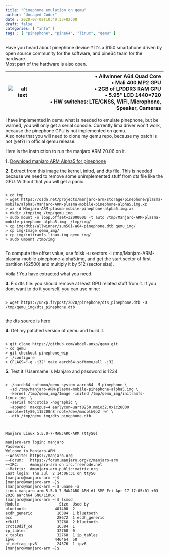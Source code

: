 ```yaml
---
title: "Pinephone emulation on qemu"
author: "Uncaged Coder"
date : 2020-07-09T10:40:33+02:00
draft: false
categories: [ "info" ]
tags : [ "pinephone", "pine64", "linux", "qemu" ]
---
```


Have you heard about pinephone device ? It's a $150 smartphone driven by open source community for the software, and pine64 team for the hardware.<br>
Most part of the hardware is also open.

| ![alt text](/post/2020/pinephone/pinephone.jpg "Pinephone image") |  &bull; Allwinner A64 Quad Core<br>&bull; Mali 400 MP2 GPU<br>&bull; 2GB of LPDDR3 RAM  GPU<br>&bull; 5.95″ LCD 1440×720 <br>&bull;  HW switches: LTE/GNSS, WiFi, Microphone, Speaker, Cameras|
| ------:| -----------:|

I have implemented in qemu what is needed to emulate pinephone, but be warned, you will only get a serial console. Currently lima driver won't work, because the pinephone GPU is not implemented on qemu.<br>
Also note that you will need to clone my qemu repo, because my patch is not (yet?) in official qemu release.

Here is the instruction to run the manjaro ARM 20.06 on it.

**1.** [Download manjaro ARM Alpha5 for pinephone](https://forum.manjaro.org/t/manjaro-arm-alpha5-for-pinephone-testing-branch/136614)

**2.** Extract from this image the kernel, initrd, and dts file. This is needed because we need to remove some unimplemented stuff from dts file like the GPU. Without that you will get a panic.

<pre><code class="Bash">
> cd tmp
> wget https://osdn.net/projects/manjaro-arm/storage/pinephone/plasma-mobile/alpha5/Manjaro-ARM-plasma-mobile-pinephone-alpha5.img.xz
> xz -d Manjaro-ARM-plasma-mobile-pinephone-alpha5.img.xz 
> mkdir /tmp/img /tmp/qemu_img
> sudo mount -o loop,offset=32000000 -t auto /tmp/Manjaro-ARM-plasma-mobile-pinephone-alpha5.img  /tmp/img/ 
> cp img/dtbs/allwinner/sun50i-a64-pinephone.dtb qemu_img/
> cp img/Image qemu_img/
> cp img/initramfs-linux.img qemu_img/
> sudo umount /tmp/img

</code></pre>

To compute the offset value, use fdisk -u sectors -l /tmp/Manjaro-ARM-plasma-mobile-pinephone-alpha5.img, and get the start sector of first partition (62500) and multiply it by 512 (sector size).

Voila ! You have extracted what you need.

**3.** Fix dts file: you should remove at least GPU related stuff from it. If you dont want to do it yourself, you can use mine:

<pre><code class="Bash">
> wget https://unxp.fr/post/2020/pinephone/dts_pinephone.dtb -O /tmp/qemu_img/dts_pinephone.dtb

</code></pre>

the [dts source is here](/post/2020/pinephone/dts_pinephone)

**4.** Get my patched version of qemu and build it. 

<pre><code class="Bash">
> git clone https://github.com/abdel-unxp/qemu.git
> cd qemu
> git checkout pinephone_wip
> ./configure
> CFLAGS="-g -j32" make aarch64-softmmu/all -j32 
</code></pre>

**5.** Test it ! Username is Manjaro and password is 1234

<pre><code class="Bash">
> ./aarch64-softmmu/qemu-system-aarch64 -M pinephone \
  -sd /tmp/Manjaro-ARM-plasma-mobile-pinephone-alpha5.img \
  -kernel /tmp/qemu_img/Image -initrd /tmp/qemu_img/initramfs-linux.img  \
  -serial mon:stdio -nographic \
  -append 'maxcpus=4 earlycon=uart8250,mmio32,0x1c28000 console=ttyS0,115200n8 root=/dev/mmcblk0p2 rw' \
  -dtb /tmp/qemu_img/dts_pinephone.dtb

</code></pre>

<pre><code class="Bash">
Manjaro Linux 5.5.0-7-MANJARO-ARM (ttyS0)

manjaro-arm login: manjaro
Password: 
Welcome to Manjaro-ARM
~~Website: https://manjaro.org
~~Forum:   https://forum.manjaro.org/c/manjaro-arm
~~IRC:     #manjaro-arm on irc.freenode.net
~~Matrix:  #manjaro-arm-public:matrix.org
Last login: Thu Jul  2 14:06:31 on ttyS0
[manjaro@manjaro-arm ~]$ 
[manjaro@manjaro-arm ~]$ 
[manjaro@manjaro-arm ~]$ uname -a
Linux manjaro-arm 5.5.0-7-MANJARO-ARM #1 SMP Fri Apr 17 17:05:01 +03 2020 aarch64 GNU/Linux
[manjaro@manjaro-arm ~]$ lsmod
Module                  Size  Used by
bluetooth             401408  2
ecdh_generic           16384  1 bluetooth
ecc                    28672  1 ecdh_generic
rfkill                 32768  2 bluetooth
crct10dif_ce           16384  1
ip_tables              32768  0
x_tables               32768  1 ip_tables
ipv6                  446464  50
nf_defrag_ipv6         24576  1 ipv6
[manjaro@manjaro-arm ~]$

</code></pre>


